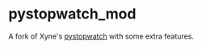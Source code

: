 # pystopwatch_mod

A fork of Xyne's [pystopwatch](https://xyne.archlinux.ca/projects/pystopwatch/)
with some extra features.
